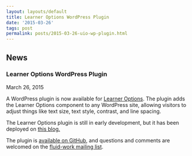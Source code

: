 ```yaml
---
layout: layouts/default
title: Learner Options WordPress Plugin
date: '2015-03-26'
tags: post
permalink: posts/2015-03-26-uio-wp-plugin.html
---
```

<article class="floe-content floe-news-item">
                <h2> News </h2>
                <h3>Learner Options WordPress Plugin</h3>
                <time class="floe-date" datetime="2015-03-26">March 26, 2015</time>
                <p>A WordPress plugin is now available for
                    <a href="http://build.fluidproject.org/infusion/demos/uiOptions/">Learner Options</a>.
                    The plugin adds the Learner Options component to any WordPress site, allowing visitors to adjust
                    things like text size, text style, contrast, and line spacing.</p>
                <p>The Learner Options plugin is still in early development, but it has been deployed on
                    <a href="http://tjbliss.org/a-one-size-fits-one-experience-on-tjbliss-org/">this blog.</a></p>
                <p>The plugin is <a href="https://github.com/fluid-project/uio-wordpress-plugin/">available on GitHub</a>,
                    and questions and comments are welcomed on the <a href="http://lists.idrc.ocad.ca/mailman/listinfo/fluid-work">fluid-work mailing list</a>.</p>
            </article>
